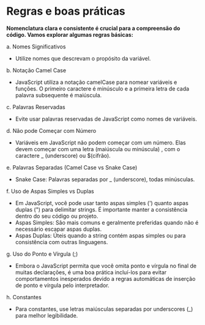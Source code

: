 # Regras e boas práticas

**Nomenclatura clara e consistente é crucial para a compreensão do código. Vamos explorar algumas regras básicas:**

a. Nomes Significativos
- Utilize nomes que descrevam o propósito da variável.

b. Notação Camel Case
- JavaScript utiliza a notação camelCase para nomear variáveis e funções. O primeiro caractere é minúsculo e a primeira letra de cada palavra subsequente é maiúscula.

c. Palavras Reservadas
- Evite usar palavras reservadas de JavaScript como nomes de variáveis.

d. Não pode Começar com Número
- Variáveis em JavaScript não podem começar com um número. Elas devem começar com uma letra (maiúscula ou minúscula) , com o caractere _ (underscore) ou $(cifrão).

e. Palavras Separadas (Camel Case vs Snake Case)
- Snake Case: Palavras separadas por _ (underscore), todas minúsculas.

f. Uso de Aspas Simples vs Duplas
- Em JavaScript, você pode usar tanto aspas simples (') quanto aspas duplas (") para delimitar strings. É importante manter a consistência dentro do seu código ou projeto.
- Aspas Simples: São mais comuns e geralmente preferidas quando não é necessário escapar aspas duplas.
- Aspas Duplas: Úteis quando a string contém aspas simples ou para consistência com outras linguagens.

g. Uso do Ponto e Vírgula (;)
- Embora o JavaScript permita que você omita ponto e vírgula no final de muitas declarações, é uma boa prática incluí-los para evitar comportamentos inesperados devido a regras automáticas de inserção de ponto e vírgula pelo interpretador.

h. Constantes
- Para constantes, use letras maiúsculas separadas por underscores (_) para melhor legibilidade.
